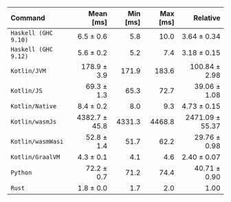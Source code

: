 | Command | Mean [ms] | Min [ms] | Max [ms] | Relative |
|:---|---:|---:|---:|---:|
| `Haskell (GHC 9.10)` | 6.5 ± 0.6 | 5.8 | 10.0 | 3.64 ± 0.34 |
| `Haskell (GHC 9.12)` | 5.6 ± 0.2 | 5.2 | 7.4 | 3.18 ± 0.15 |
| `Kotlin/JVM` | 178.9 ± 3.9 | 171.9 | 183.6 | 100.84 ± 2.98 |
| `Kotlin/JS` | 69.3 ± 1.3 | 65.3 | 72.7 | 39.06 ± 1.08 |
| `Kotlin/Native` | 8.4 ± 0.2 | 8.0 | 9.3 | 4.73 ± 0.15 |
| `Kotlin/wasmJs` | 4382.7 ± 45.8 | 4331.3 | 4468.8 | 2471.09 ± 55.37 |
| `Kotlin/wasmWasi` | 52.8 ± 1.4 | 51.7 | 62.2 | 29.76 ± 0.98 |
| `Kotlin/GraalVM` | 4.3 ± 0.1 | 4.1 | 4.6 | 2.40 ± 0.07 |
| `Python` | 72.2 ± 0.7 | 71.2 | 74.4 | 40.71 ± 0.90 |
| `Rust` | 1.8 ± 0.0 | 1.7 | 2.0 | 1.00 |
